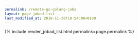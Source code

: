 ```yaml
---
permalink: /remote-go-golang-jobs
layout: page-jobad-list
last_modified_at: 2018-11-30T18:54:00+0100
---
```

{% include render_jobad_list.html permalink=page.permalink %}
